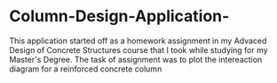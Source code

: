 # Column-Design-Application-
This application started off as a homework assignment in my Advaced Design of Concrete Structures course that I took while studying for my Master's Degree. The task of
assignment was to plot the intereaction diagram for a reinforced concrete column 
